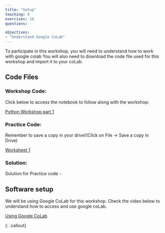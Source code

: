 ```yaml
---
title: "Setup"
teaching: 0
exercises: 10
questions:

objectives:
- "Understand Google CoLab"
---
```


To participate in this workshop, you will need to understand how to work with google colab You will also need to download the code file used for this workshop and import it to your coLab. 


## Code Files
### Workshop Code:
Click below to access the notebook to follow along with the workshop:

[Python Workshop part 1](https://colab.research.google.com/drive/1czwaMoF6N6jTzFxqgdiuZiONJfNpEtRj?usp=sharing)


 <!--[Python Workshop part 2](https://colab.research.google.com/drive/1Yrsb_ZMXumd6hPb1PYWkjQoO4r4LWw9Q?usp=sharing) -->


### Practice Code:
Remember to save a copy in your drive!(Click on File -> Save a copy in Drive)

[Worksheet 1](https://colab.research.google.com/drive/1BmqEY-rBiJGfmUxsUwxr0-nSVL1zPSwt?usp=sharing)


<!--[Worksheet 2](https://colab.research.google.com/drive/1MQh9A5CDiQXoOv7GqV0UDKz0NrEB_R52?usp=sharing) -->


### Solution:
Solution for Practice code - 


<!--[Worksheet 1](https://colab.research.google.com/drive/1SS7WlbIitgMZ5KDR0W1HFtnHLpUOiZOD?usp=sharing)-->


<!---[Worksheet 2](https://colab.research.google.com/drive/1lfLxHd4Pm55jqve1xFBgVMCAOK7wOEVT?usp=sharing)--->

## Software setup
We will be using Google CoLab for this workshop. Check the video below to understand how to access and use google coLab.

[Using Google CoLab](https://drive.google.com/file/d/1Yt2cczk4u8Edp7HJiYMFrGMlkrSvE2MN/view?usp=sharing)


{: .callout}

